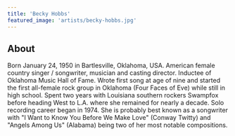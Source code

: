 ```yaml
---
title: 'Becky Hobbs'
featured_image: 'artists/becky-hobbs.jpg'
---
```


## About

Born January 24, 1950 in Bartlesville, Oklahoma, USA.
American female country singer / songwriter, musician and casting director. Inductee of Oklahoma Music Hall of Fame. Wrote first song at age of nine and started the first all-female rock group in Oklahoma (Four Faces of Eve) while still in high school. Spent two years with Louisiana southern rockers Swampfox before heading West to L.A. where she remained for nearly a decade. Solo recording career began in 1974. She is probably best known as a songwriter with "I Want to Know You Before We Make Love" (Conway Twitty) and "Angels Among Us" (Alabama) being two of her most notable compositions. 
